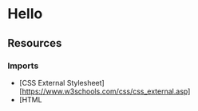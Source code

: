 # Hello

## Resources

### Imports
- [CSS External Stylesheet][https://www.w3schools.com/css/css_external.asp]
- [HTML <script> src Attribute][https://www.w3schools.com/TAgs/att_script_src.asp]
- [Font Awesome][https://fontawesome.com/kits/5860ee4324/setup]

### Colors
- [Complementary Color Schemes][https://www.w3schools.com/colors/colors_complementary.asp]
- [Khroma][https://www.khroma.co/generator]
- [Coolors][https://coolors.co/6495ed-dbc7be-161925-23395b]
- [HEX to RGBA Converter][https://codebeautify.org/hex-to-rgba-converter]

### Buttons
- [CSS Buttons][https://www.w3schools.com/css/css3_buttons.asp]
- [JavaScript HTML DOM EventListener][https://www.w3schools.com/js/js_htmldom_eventlistener.asp]
- [Difference between DOMContentLoaded and load Events][https://www.geeksforgeeks.org/difference-between-domcontentloaded-and-load-events/]

### Darkmode
- [How TO - Toggle Dark Mode][https://www.w3schools.com/howto/howto_js_toggle_dark_mode.asp]
- [Dark Mode UI Best Practices][https://www.designstudiouiux.com/blog/dark-mode-ui-design-best-practices/]

### Images

- [Pexels][https://www.pexels.com/]
- [WebP Converter][https://www.freeconvert.com/webp-converter]
- [Image Resizer][https://imageresizer.com/]
